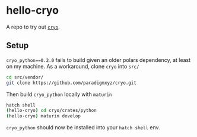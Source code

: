 # hello-cryo

A repo to try out [`cryo`](https://github.com/paradigmxyz/cryo).

## Setup

`cryo_python==0.2.0` fails to build given an older polars dependency, at least on my machine.
As a workaround, clone `cryo` into `src/`

```sh
cd src/vendor/
git clone https://github.com/paradigmxyz/cryo.git
```

Then build `cryo_python` locally with `maturin`

```sh
hatch shell
(hello-cryo) cd cryo/crates/python
(hello-cryo) maturin develop
```

`cryo_python` should now be installed into your `hatch shell` env.
